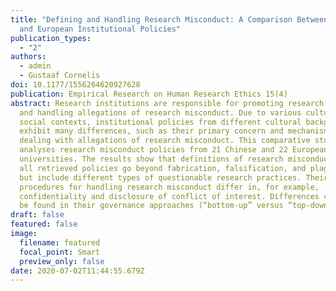 ```yaml
---
title: "Defining and Handling Research Misconduct: A Comparison Between Chinese
  and European Institutional Policies"
publication_types:
  - "2"
authors:
  - admin
  - Gustaaf Cornelis
doi: 10.1177/1556264620927628
publication: Empirical Research on Human Research Ethics 15(4)
abstract: Research institutions are responsible for promoting research integrity
  and handling allegations of research misconduct. Due to various cultural and
  social contexts, institutional policies from different cultural backgrounds
  exhibit many differences, such as their primary concern and mechanisms for
  dealing with allegations of research misconduct. This comparative study
  analyses research misconduct policies from 21 Chinese and 22 European
  universities. The results show that definitions of research misconduct from
  all retrieved policies go beyond fabrication, falsification, and plagiarism
  but include different types of questionable research practices. Their
  procedures for handling research misconduct differ in, for example,
  confidentiality and disclosure of conflict of interest. Differences can also
  be found in their governance approaches (“bottom-up” versus “top-down”).
draft: false
featured: false
image:
  filename: featured
  focal_point: Smart
  preview_only: false
date: 2020-07-02T11:44:55.679Z
---
```

